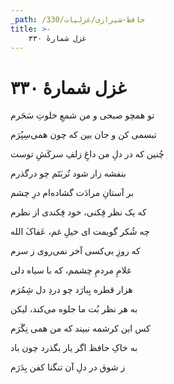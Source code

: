 ```yaml
---
_path: /حافظ-شیرازی/غزلیات/330
title: >-
    غزل شمارهٔ ۳۳۰
---
```

# غزل شمارهٔ ۳۳۰

<div class="b" id="bn1"><div class="m1"><p>تو همچو صبحی و من شمعِ خلوتِ سَحَرم</p></div>
<div class="m2"><p>تبسمی کن و جان بین که چون همی‌سِپُرَم</p></div></div>
<div class="b" id="bn2"><div class="m1"><p>چُنین که در دلِ من داغِ زلفِ سرکَشِ توست</p></div>
<div class="m2"><p>بنفشه زار شود تُربَتَم چو درگذرم</p></div></div>
<div class="b" id="bn3"><div class="m1"><p>بر آستانِ مرادَت گشاده‌ام درِ چشم</p></div>
<div class="m2"><p>که یک نظر فِکنی، خود فِکندی از نظرم</p></div></div>
<div class="b" id="bn4"><div class="m1"><p>چه شُکر گویمت ای خیلِ غم، عَفاکَ الله</p></div>
<div class="m2"><p>که روزِ بی‌کسی آخر نمی‌روی ز سرم</p></div></div>
<div class="b" id="bn5"><div class="m1"><p>غلامِ مردمِ چشمم، که با سیاه دلی</p></div>
<div class="m2"><p>هزار قطره بِبارَد چو دردِ دل شِمُرَم</p></div></div>
<div class="b" id="bn6"><div class="m1"><p>به هر نظر بُت ما جلوه می‌کند، لیکن</p></div>
<div class="m2"><p>کس این کرشمه نبیند که من همی‌ نِگَرَم</p></div></div>
<div class="b" id="bn7"><div class="m1"><p>به خاکِ حافظ اگر یار بگذرد چون باد</p></div>
<div class="m2"><p>ز شوق در دلِ آن تنگنا کفن بِدَرَم</p></div></div>
